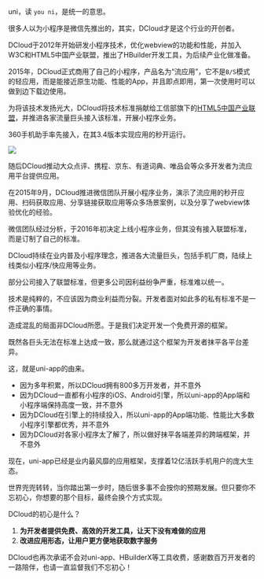 uni，读 `you ni`，是统一的意思。

很多人以为小程序是微信先推出的，其实，DCloud才是这个行业的开创者。

DCloud于2012年开始研发小程序技术，优化webview的功能和性能，并加入W3C和HTML5中国产业联盟，推出了HBuilder开发工具，为后续产业化做准备。

2015年，DCloud正式商用了自己的小程序，产品名为“流应用”，它不是`B/S`模式的轻应用，而是能接近原生功能、性能的App，并且即点即用，第一次使用时可以做到边下载边使用。

为将该技术发扬光大，DCloud将技术标准捐献给工信部旗下的[HTML5中国产业联盟](https://www.html5plus.org/)，并推进各家流量巨头接入该标准，开展小程序业务。

360手机助手率先接入，在其3.4版本实现应用的秒开运行。

<img src="https://web-assets.dcloud.net.cn/unidoc/zh/pic-3.png" style="max-width:480px;">

随后DCloud推动大众点评、携程、京东、有道词典、唯品会等众多开发者为流应用平台提供应用。

在2015年9月，DCloud推进微信团队开展小程序业务，演示了流应用的秒开应用、扫码获取应用、分享链接获取应用等众多场景案例，以及分享了webview体验优化的经验。

微信团队经过分析，于2016年初决定上线小程序业务，但其没有接入联盟标准，而是订制了自己的标准。

DCloud持续在业内普及小程序理念，推进各大流量巨头，包括手机厂商，陆续上线类似小程序/快应用等业务。

部分公司接入了联盟标准，但更多公司因利益纷争严重，标准难以统一。

技术是纯粹的，不应该因为商业利益而分裂。开发者面对如此多的私有标准不是一件正确的事情。

造成混乱的局面非DCloud所愿。于是我们决定开发一个免费开源的框架。

既然各巨头无法在标准上达成一致，那么就通过这个框架为开发者抹平各平台差异。

这，就是uni-app的由来。

- 因为多年积累，所以DCloud拥有800多万开发者，并不意外
- 因为DCloud一直都有小程序的iOS、Android引擎，所以uni-app的App端和小程序端保持高度一致，并不意外
- 因为DCloud在引擎上的持续投入，所以uni-app的App端功能、性能比大多数小程序引擎都优秀，并不意外
- 因为DCloud对各家小程序太了解了，所以做好抹平各端差异的跨端框架，并不意外

现在，uni-app已经是业内最风靡的应用框架，支撑着12亿活跃手机用户的庞大生态。

世界兜兜转转，当你踏出第一步时，随后很多事不会按你的预期发展。但只要你不忘初心，你想要的那个目标，最终会换个方式实现。

DCloud的初心是什么？

1. **为开发者提供免费、高效的开发工具，让天下没有难做的应用**
2. **改进应用形态，让用户更方便地获取数字服务**

DCloud也再次承诺不会对uni-app、HBuilderX等工具收费，感谢数百万开发者的一路陪伴，也请一直监督我们不忘初心！
